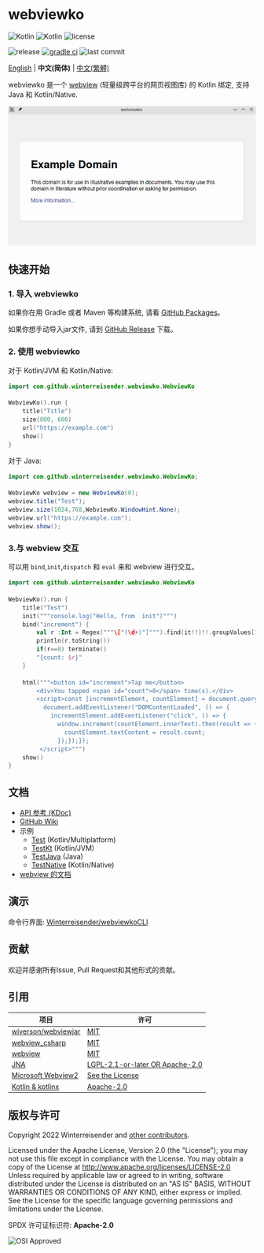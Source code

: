 # webviewko

![Kotlin](https://img.shields.io/badge/Kotlin%2FJVM-7F52FF?logo=kotlin&logoColor=FFFFFF)
![Kotlin](https://img.shields.io/badge/Kotlin%2FNative-7F52FF?logo=kotlin&logoColor=FFFFFF)
![license](https://img.shields.io/github/license/Winterreisender/webviewko?color=3DA639)

![release](https://img.shields.io/github/v/release/Winterreisender/webviewko?label=release&include_prereleases)
[![gradle ci](https://github.com/Winterreisender/webviewko/actions/workflows/gradle-ci.yml/badge.svg)](https://github.com/Winterreisender/webviewko/actions/workflows/gradle-ci.yml)
![last commit](https://img.shields.io/github/last-commit/Winterreisender/webviewko)

[English](../README.md) | **中文(简体)** | [中文(繁體)](README.zh-Hant.md) 


webviewko 是一个 [webview](https://github.com/webview/webview) (轻量级跨平台的网页视图库) 的 Kotlin 绑定, 支持 Java 和 Kotlin/Native.

![screenshot](../screenshot.jpg)

## 快速开始

### 1. 导入 webviewko

如果你在用 Gradle 或者 Maven 等构建系统, 请看 [GitHub Packages](https://github.com/Winterreisender?tab=packages&repo_name=webviewko)。

如果你想手动导入jar文件, 请到 [GitHub Release](https://github.com/Winterreisender/webviewko/releases) 下载。

### 2. 使用 webviewko

对于 Kotlin/JVM 和 Kotlin/Native:

```kotlin
import com.github.winterreisender.webviewko.WebviewKo

WebviewKo().run {
    title("Title")
    size(800, 600)
    url("https://example.com")
    show()
}
```

对于 Java:

```java
import com.github.winterreisender.webviewko.WebviewKo;

WebviewKo webview = new WebviewKo(0);
webview.title("Test");
webview.size(1024,768,WebviewKo.WindowHint.None);
webview.url("https://example.com");
webview.show();
```

### 3.与 webview 交互

可以用 `bind`,`init`,`dispatch` 和 `eval` 来和 webview 进行交互。

```kotlin
import com.github.winterreisender.webviewko.WebviewKo

WebviewKo().run {
    title("Test")
    init("""console.log("Hello, from  init")""")
    bind("increment") {
        val r :Int = Regex("""\["(\d+)"]""").find(it!!)!!.groupValues[1].toInt() + 1
        println(r.toString())
        if(r==8) terminate()
        "{count: $r}"
    }
  
    html("""<button id="increment">Tap me</button>
        <div>You tapped <span id="count">0</span> time(s).</div>
        <script>const [incrementElement, countElement] = document.querySelectorAll("#increment, #count");
          document.addEventListener("DOMContentLoaded", () => {
            incrementElement.addEventListener("click", () => {
              window.increment(countElement.innerText).then(result => {
                countElement.textContent = result.count;
              });});});
         </script>""")
    show()
}
```

<!-- You can also use JNA and Kotlin/Native bindings directly -->


## 文档

- [API 参考 (KDoc)](https://winterreisender.github.io/webviewko/docs/kdoc/index.html)
- [GitHub Wiki](https://github.com/Winterreisender/webviewko/wiki)
- 示例
    - [Test](https://github.com/Winterreisender/webviewko/blob/main/src/commonTest/kotlin/Test.kt) (Kotlin/Multiplatform)
    - [TestKt](https://github.com/Winterreisender/webviewko/blob/main/src/jvmTest/kotlin/TestKt.kt) (Kotlin/JVM)
    - [TestJava](https://github.com/Winterreisender/webviewko/blob/main/src/jvmTest/java/TestJava.java) (Java)
    - [TestNative](https://github.com/Winterreisender/webviewko/blob/main/src/nativeTest/kotlin/TestNative.kt) (Kotlin/Native)
- [webview 的文档](https://webview.dev/)

## 演示

命令行界面: [Winterreisender/webviewkoCLI](https://github.com/Winterreisender/webviewkoCLI)

## 贡献

欢迎并感谢所有Issue, Pull Request和其他形式的贡献。

## 引用

| 项目                                                                           | 许可                                                                                               |
|------------------------------------------------------------------------------|--------------------------------------------------------------------------------------------------|
| [wiverson/webviewjar](https://github.com/wiverson/webviewjar)                | [MIT](https://github.com/wiverson/webviewjar/blob/master/LICENSE)                                |
| [webview_csharp](https://github.com/webview/webview_csharp)                  | [MIT](https://github.com/webview/webview_csharp/blob/master/LICENSE)                             |
| [webview](https://github.com/webview/webview)                                | [MIT](https://github.com/webview/webview/blob/master/LICENSE)                                    |
| [JNA](https://github.com/java-native-access/jna)                             | [LGPL-2.1-or-later OR Apache-2.0](https://github.com/java-native-access/jna/blob/master/LICENSE) |
| [Microsoft Webview2](https://www.nuget.org/packages/Microsoft.Web.WebView2/) | [See the License](https://www.nuget.org/packages/Microsoft.Web.WebView2/1.0.1245.22/License)     |
| [Kotlin & kotlinx](https://kotlinlang.org/)                                  | [Apache-2.0](https://github.com/JetBrains/kotlin/blob/master/LICENSE)                            |

## 版权与许可

Copyright 2022 Winterreisender and [other contributors](https://github.com/Winterreisender/webviewko/graphs/contributors).

Licensed under the Apache License, Version 2.0 (the "License"); you may not use this file except in compliance with the License. You may obtain a copy of the License at http://www.apache.org/licenses/LICENSE-2.0  
Unless required by applicable law or agreed to in writing, software distributed under the License is distributed on an "AS IS" BASIS, WITHOUT WARRANTIES OR CONDITIONS OF ANY KIND, either express or implied.  
See the License for the specific language governing permissions and limitations under the License.

SPDX 许可证标识符: **Apache-2.0**

![OSI Approved](https://opensource.org/files/OSIApproved_100X125.png)

